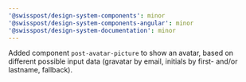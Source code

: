```yaml
---
'@swisspost/design-system-components': minor
'@swisspost/design-system-components-angular': minor
'@swisspost/design-system-documentation': minor
---
```


Added component `post-avatar-picture` to show an avatar, based on different possible input data (gravatar by email, initials by first- and/or lastname, fallback).
